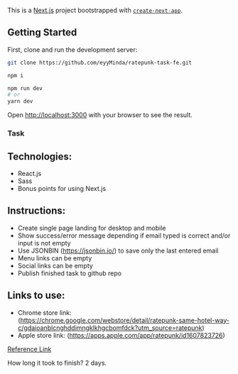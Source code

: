This is a [Next.js](https://nextjs.org/) project bootstrapped with [`create-next-app`](https://github.com/vercel/next.js/tree/canary/packages/create-next-app).

## Getting Started

First, clone and run the development server:

```bash
git clone https://github.com/eyyMinda/ratepunk-task-fe.git

npm i

npm run dev
# or
yarn dev
```

Open [http://localhost:3000](http://localhost:3000) with your browser to see the result.

### Task

## Technologies:

- React.js
- Sass
- Bonus points for using Next.js

## Instructions:

- Create single page landing for desktop and mobile
- Show success/error message depending if email typed is correct and/or input is not empty
- Use JSONBIN (https://jsonbin.io/) to save only the last entered email
- Menu links can be empty
- Social links can be empty
- Publish finished task to github repo

## Links to use:

- Chrome store link: (https://chrome.google.com/webstore/detail/ratepunk-same-hotel-way-c/gdaioanblcnghddimngklkhgcbomfdck?utm_source=ratepunk)
- Apple store link: (https://apps.apple.com/app/ratepunk/id1607823726)


[Reference Link](https://xd.adobe.com/view/71b314b1-abe5-4705-8721-c8608a7eb26d-24e0/)

How long it took to finish? 2 days.
